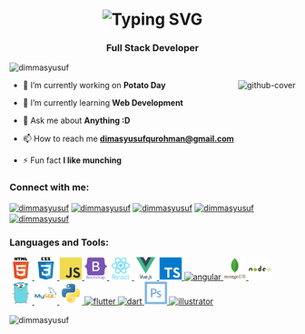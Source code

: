 <h1 align="center">
<img src="https://readme-typing-svg.herokuapp.com?color=000000&lines=Hi+%F0%9F%91%8B%2C+I'm+Dimas+Yusuf+Qurohman" alt="Typing SVG" />
</h1>
<h3 align="center">Full Stack Developer</h3>

<p align="left"><img src="https://komarev.com/ghpvc/?username=dimmasyusuf&label=Profile%20views&color=0e75b6&style=flat" alt="dimmasyusuf" /> </p>

<img align="right" src="https://i.giphy.com/media/iIqmM5tTjmpOB9mpbn/giphy.webp" alt="github-cover">

- 🔭 I’m currently working on **Potato Day**

- 🌱 I’m currently learning **Web Development**

- 💬 Ask me about **Anything :D**

- 📫 How to reach me **dimasyusufqurohman@gmail.com**

- ⚡ Fun fact **I like munching**

<h3 align="left">Connect with me:</h3>
<p align="left">
<a href="https://codepen.io/dimmasyusuf" target="blank"><img align="center" src="https://cdn.jsdelivr.net/npm/simple-icons@3.0.1/icons/codepen.svg" alt="dimmasyusuf" height="30" width="40" /></a>
<a href="https://dev.to/dimmasyusuf" target="blank"><img align="center" src="https://cdn.jsdelivr.net/npm/simple-icons@3.0.1/icons/dev-dot-to.svg" alt="dimmasyusuf" height="30" width="40" /></a>
<a href="https://twitter.com/dimmasyusuf" target="blank"><img align="center" src="https://cdn.jsdelivr.net/npm/simple-icons@3.0.1/icons/twitter.svg" alt="dimmasyusuf" height="30" width="40" /></a>
<a href="https://linkedin.com/in/dimmasyusuf" target="blank"><img align="center" src="https://cdn.jsdelivr.net/npm/simple-icons@3.0.1/icons/linkedin.svg" alt="dimmasyusuf" height="30" width="40" /></a>
<a href="https://instagram.com/dimmasyusuf" target="blank"><img align="center" src="https://cdn.jsdelivr.net/npm/simple-icons@3.0.1/icons/instagram.svg" alt="dimmasyusuf" height="30" width="40" /></a>
</p>

<h3 align="left">Languages and Tools:</h3>
<p align="left">
  <a href="https://www.w3.org/html/" target="_blank" rel="noreferrer">
  <img src="https://raw.githubusercontent.com/devicons/devicon/master/icons/html5/html5-original-wordmark.svg" alt="html5" width="40" height="40"/>
  </a>
  <a href="https://www.w3schools.com/css/" target="_blank" rel="noreferrer">
  <img src="https://raw.githubusercontent.com/devicons/devicon/master/icons/css3/css3-original-wordmark.svg" alt="css3" width="40" height="40"/>
  </a>
  <a href="https://developer.mozilla.org/en-US/docs/Web/JavaScript" target="_blank" rel="noreferrer">
  <img src="https://raw.githubusercontent.com/devicons/devicon/master/icons/javascript/javascript-original.svg" alt="javascript" width="40" height="40"/>
  </a>
  <a href="https://getbootstrap.com" target="_blank" rel="noreferrer">
  <img src="https://raw.githubusercontent.com/devicons/devicon/master/icons/bootstrap/bootstrap-plain-wordmark.svg" alt="bootstrap" width="40" height="40"/>
  </a>
  <a href="https://reactjs.org/" target="_blank" rel="noreferrer">
  <img src="https://raw.githubusercontent.com/devicons/devicon/master/icons/react/react-original-wordmark.svg" alt="react" width="40" height="40"/>
  </a>
  <a href="https://vuejs.org/" target="_blank" rel="noreferrer">
  <img src="https://raw.githubusercontent.com/devicons/devicon/master/icons/vuejs/vuejs-original-wordmark.svg" alt="vuejs" width="40" height="40"/>
  </a>
  <a href="https://www.typescriptlang.org/" target="_blank" rel="noreferrer">
  <img src="https://raw.githubusercontent.com/devicons/devicon/master/icons/typescript/typescript-original.svg" alt="typescript" width="40" height="40"/>
  </a>
  <a href="https://angular.io" target="_blank" rel="noreferrer">
  <img src="https://angular.io/assets/images/logos/angular/angular.svg" alt="angular" width="40" height="40"/>
  </a>
  <a href="https://www.mongodb.com/" target="_blank" rel="noreferrer">
  <img src="https://raw.githubusercontent.com/devicons/devicon/master/icons/mongodb/mongodb-original-wordmark.svg" alt="mongodb" width="40" height="40"/>
  </a> 
  <a href="https://nodejs.org" target="_blank" rel="noreferrer">
  <img src="https://raw.githubusercontent.com/devicons/devicon/master/icons/nodejs/nodejs-original-wordmark.svg" alt="nodejs" width="40" height="40"/>
  </a>
  <a href="https://golang.org" target="_blank" rel="noreferrer">
  <img src="https://raw.githubusercontent.com/devicons/devicon/master/icons/go/go-original.svg" alt="go" width="40" height="40"/>
  </a>
  <a href="https://www.mysql.com/" target="_blank" rel="noreferrer">
  <img src="https://raw.githubusercontent.com/devicons/devicon/master/icons/mysql/mysql-original-wordmark.svg" alt="mysql" width="40" height="40"/>
  </a>
  <a href="https://www.python.org" target="_blank" rel="noreferrer">
  <img src="https://raw.githubusercontent.com/devicons/devicon/master/icons/python/python-original.svg" alt="python" width="40" height="40"/>
  </a>
  <a href="https://flutter.dev" target="_blank" rel="noreferrer">
  <img src="https://www.vectorlogo.zone/logos/flutterio/flutterio-icon.svg" alt="flutter" width="40" height="40"/>
  </a>
  <a href="https://dart.dev" target="_blank" rel="noreferrer">
  <img src="https://www.vectorlogo.zone/logos/dartlang/dartlang-icon.svg" alt="dart" width="40" height="40"/>
  </a>
  <a href="https://www.photoshop.com/en" target="_blank" rel="noreferrer">
  <img src="https://raw.githubusercontent.com/devicons/devicon/master/icons/photoshop/photoshop-line.svg" alt="photoshop" width="40" height="40"/>
  </a> 
  <a href="https://www.adobe.com/in/products/illustrator.html" target="_blank" rel="noreferrer">
  <img src="https://www.vectorlogo.zone/logos/adobe_illustrator/adobe_illustrator-icon.svg" alt="illustrator" width="40" height="40"/>
  </a>
</p>

<p>
  <img align="center" src="https://github-readme-stats.vercel.app/api/top-langs?username=dimmasyusuf&show_icons=true&locale=en&layout=compact" alt="dimmasyusuf"/>
</p>

